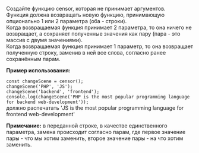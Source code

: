 Создайте функцию censor, которая не принимает аргументов.  
Функция должна возвращать новую функцию, принимающую опционально 1 или 2 параметра (оба - строки).  
Когда возвращаемая функция принимает 2 параметра, то она ничего не возвращает, а сохраняет полученные значения как пару (пара - это массив с двумя значениями).  
Когда возвращаемая функция принимает 1 параметр, то она возвращает полученную строку, заменив в ней все слова, согласно ранее сохранённым парам.

**Пример использования:**

`const changeScene = censor();`  
`changeScene('PHP', 'JS');`  
`changeScene('backend', 'frontend');`  
`console.log(changeScene('PHP is the most popular programming language for backend web-development'));`  
должно распечатать 'JS is the most popular programming language for frontend web-development'

**Примечание:** в переданной строке, в качестве единственного параметра, замена происходит согласно парам, где первое значение пары - что мы хотим заменить, второе значение пары - на что хотим заменить.

